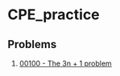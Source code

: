 # CPE_practice

## Problems

1. [00100 - The 3n + 1 problem](https://onlinejudge.org/external/1/100.pdf)